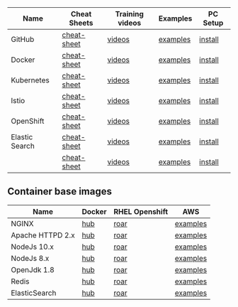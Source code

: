 

| Name | Cheat Sheets | Training videos | Examples | PC Setup | 
| --- | --- | --- | --- | --- |
| GitHub | [cheat-sheet](https://services.github.com/on-demand/downloads/github-git-cheat-sheet.pdf) | [videos]()  | [examples]()  | [install]() |
| Docker | [cheat-sheet](https://www.docker.com/sites/default/files/Docker_CheatSheet_08.09.2016_0.pdf) | [videos]()  | [examples]()  | [install]() |
| Kubernetes | [cheat-sheet](https://kubernetes.io/docs/reference/kubectl/cheatsheet/) | [videos]()  | [examples]()  | [install](https://kubernetes.io/docs/tasks/tools/install-kubectl/#install-kubectl-binary-using-curl) |
| Istio | [cheat-sheet](https://istio.io/docs/reference/commands/istioctl/) | [videos]()  | [examples]()  | [install]() |
| OpenShift | [cheat-sheet](http://design.jboss.org/redhatdeveloper/marketing/openshift_cheatsheet/cheatsheet/images/openshift_cheat_sheet_r3v1.pdf) | [videos]()  | [examples]()  | [install]() |
| Elastic Search | [cheat-sheet](http://elasticsearch-cheatsheet.jolicode.com/) | [videos]()  | [examples]()  | [install]() |
|  | [cheat-sheet]() | [videos]()  | [examples]()  | [install]() |



## Container base images

| Name | Docker | RHEL Openshift | AWS | 
| --- | --- | --- | --- |
| NGINX | [hub]() | [roar]()  | [examples]()  | [aws]() |
| Apache HTTPD 2.x | [hub]() | [roar]()  | [examples]()  | [aws]() |
| NodeJs 10.x | [hub]() | [roar]()  | [examples]()  | [aws]() |
| NodeJs 8.x | [hub]() | [roar]()  | [examples]()  | [aws]() |
| OpenJdk 1.8 | [hub]() | [roar]()  | [examples]()  | [aws]() |
| Redis | [hub]() | [roar]()  | [examples]()  | [aws]() |
| ElasticSearch | [hub]() | [roar]()  | [examples]()  | [aws]() |
